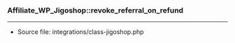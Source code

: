 ### Affiliate_WP_Jigoshop::revoke_referral_on_refund

----

- Source file: integrations/class-jigoshop.php
